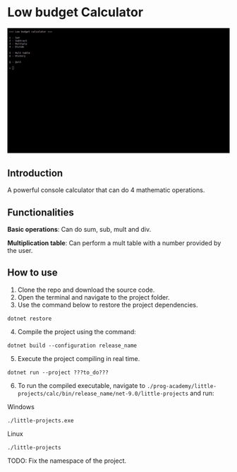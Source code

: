# Low budget Calculator

![](./misc/app_running.gif)

## Introduction

A powerful console calculator that can do 4 mathematic operations.

## Functionalities

**Basic operations**: Can do sum, sub, mult and div.

**Multiplication table**: Can perform a mult table with a number provided by the user.

## How to use

1. Clone the repo and download the source code.
2. Open the terminal and navigate to the project folder.
3. Use the command below to restore the project dependencies.

```
dotnet restore
```

4. Compile the project using the command:

```
dotnet build --configuration release_name
```

5. Execute the project compiling in real time.

```
dotnet run --project ???to_do???
```

6. To run the compiled executable, navigate to `./prog-academy/little-projects/calc/bin/release_name/net-9.0/little-projects` and run:

Windows
```
./little-projects.exe
```

Linux
```
./little-projects
```

TODO: Fix the namespace of the project.
